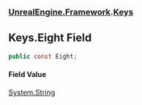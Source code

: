### [UnrealEngine.Framework](./UnrealEngine-Framework.md 'UnrealEngine.Framework').[Keys](./UnrealEngine-Framework-Keys.md 'UnrealEngine.Framework.Keys')
## Keys.Eight Field
  
```csharp
public const Eight;
```
#### Field Value
[System.String](https://docs.microsoft.com/en-us/dotnet/api/System.String 'System.String')  
